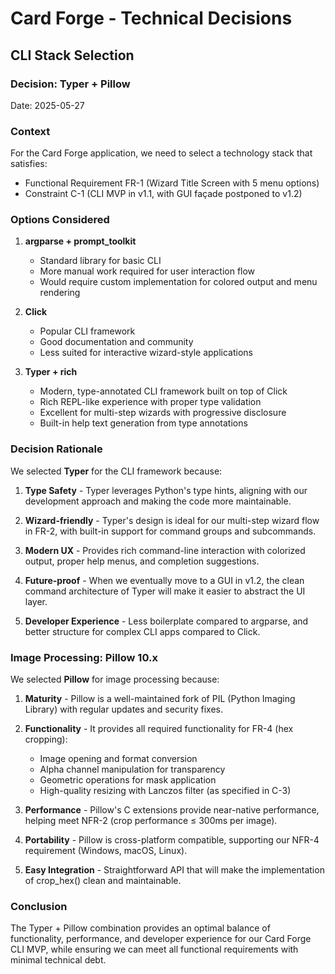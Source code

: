 # Card Forge - Technical Decisions

## CLI Stack Selection

### Decision: Typer + Pillow

Date: 2025-05-27

### Context
For the Card Forge application, we need to select a technology stack that satisfies:
- Functional Requirement FR-1 (Wizard Title Screen with 5 menu options)
- Constraint C-1 (CLI MVP in v1.1, with GUI façade postponed to v1.2)

### Options Considered

1. **argparse + prompt_toolkit**
   - Standard library for basic CLI
   - More manual work required for user interaction flow
   - Would require custom implementation for colored output and menu rendering

2. **Click**
   - Popular CLI framework
   - Good documentation and community
   - Less suited for interactive wizard-style applications

3. **Typer + rich**
   - Modern, type-annotated CLI framework built on top of Click
   - Rich REPL-like experience with proper type validation
   - Excellent for multi-step wizards with progressive disclosure
   - Built-in help text generation from type annotations

### Decision Rationale

We selected **Typer** for the CLI framework because:

1. **Type Safety** - Typer leverages Python's type hints, aligning with our development approach and making the code more maintainable.

2. **Wizard-friendly** - Typer's design is ideal for our multi-step wizard flow in FR-2, with built-in support for command groups and subcommands.

3. **Modern UX** - Provides rich command-line interaction with colorized output, proper help menus, and completion suggestions.

4. **Future-proof** - When we eventually move to a GUI in v1.2, the clean command architecture of Typer will make it easier to abstract the UI layer.

5. **Developer Experience** - Less boilerplate compared to argparse, and better structure for complex CLI apps compared to Click.

### Image Processing: Pillow 10.x

We selected **Pillow** for image processing because:

1. **Maturity** - Pillow is a well-maintained fork of PIL (Python Imaging Library) with regular updates and security fixes.

2. **Functionality** - It provides all required functionality for FR-4 (hex cropping):
   - Image opening and format conversion
   - Alpha channel manipulation for transparency
   - Geometric operations for mask application
   - High-quality resizing with Lanczos filter (as specified in C-3)

3. **Performance** - Pillow's C extensions provide near-native performance, helping meet NFR-2 (crop performance ≤ 300ms per image).

4. **Portability** - Pillow is cross-platform compatible, supporting our NFR-4 requirement (Windows, macOS, Linux).

5. **Easy Integration** - Straightforward API that will make the implementation of crop_hex() clean and maintainable.

### Conclusion

The Typer + Pillow combination provides an optimal balance of functionality, performance, and developer experience for our Card Forge CLI MVP, while ensuring we can meet all functional requirements with minimal technical debt.
